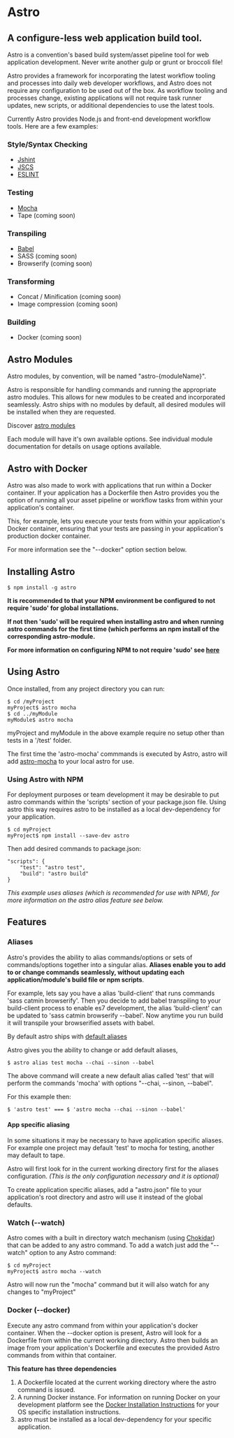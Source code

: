 # Astro

## A configure-less web application build tool.

Astro is a convention's based build system/asset pipeline tool for web application development. Never write another gulp or grunt or broccoli file!

Astro provides a framework for incorporating the latest workflow tooling and processes into daily web developer workflows, and Astro does not require any configuration to be used out of the box. As workflow tooling and processes change, existing applications will not require task runner updates, new scripts, or additional dependencies to use the latest tools.

Currently Astro provides Node.js and front-end development workflow tools.  Here are a few examples:

### Style/Syntax Checking
+ [Jshint](https://www.npmjs.com/package/astro-jshint)
+ [JSCS](https://www.npmjs.com/package/astro-jscs)
+ [ESLINT](https://www.npmjs.com/package/astro-eslint)

### Testing
+ [Mocha](https://www.npmjs.com/package/astro-mocha)
+ Tape (coming soon)

### Transpiling
+ [Babel](https://www.npmjs.com/package/astro-babel)
+ SASS (coming soon)
+ Browserify (coming soon)

### Transforming
+ Concat / Minification (coming soon)
+ Image compression (coming soon)

### Building
+ Docker (coming soon)


## Astro Modules
Astro modules, by convention, will be named "astro-{moduleName}".

Astro is responsible for handling commands and running the appropriate astro modules.  This allows for new modules to be created and incorporated seamlessly. Astro ships with no modules by default, all desired modules will be installed when they are requested.

Discover [astro modules](https://www.npmjs.com/search?q=astro-)

Each module will have it's own available options.  See individual module documentation for details on usage options available.



## Astro with Docker

Astro was also made to work with applications that run within a Docker container. If your application has a Dockerfile then Astro provides you the option of running all your asset pipeline or workflow tasks from within your application's container.

This, for example, lets you execute your tests from within your application's Docker container, ensuring that your tests are passing in your application's production docker container.

For more information see the "--docker" option section below.

## Installing Astro

```
$ npm install -g astro
```

**It is recommended to that your NPM environment be configured to not require 'sudo' for global installations.**

**If not then 'sudo' will be required when installing astro and when running astro commands for the first time (which performs an npm install of the corresponding astro-module.**

**For more information on configuring NPM to not require 'sudo' see [here](https://github.com/sindresorhus/guides/blob/master/npm-global-without-sudo.md)**

## Using Astro

Once installed, from any project directory you can run:

```
$ cd /myProject
myProject$ astro mocha
$ cd ../myModule
myModule$ astro mocha
```

myProject and myModule in the above example require no setup other than tests in a '/test' folder.

The first time the 'astro-mocha' commmands is executed by Astro, astro will add [astro-mocha](https://www.npmjs.com/package/astro-mocha) to your local astro for use.


### Using Astro with NPM
For deployment purposes or team development it may be desirable to put astro commands within the 'scripts' section of your package.json file.  Using astro this way requires astro to be installed as a local dev-dependency for your application.

```
$ cd myProject
myProject$ npm install --save-dev astro
```

Then add desired commands to package.json:
```
"scripts": {
    "test": "astro test",
    "build": "astro build"
}
```
*This example uses aliases (which is recommended for use with NPM), for more information on the astro alias feature see below.*




## Features

### Aliases

Astro's provides the ability to alias commands/options or sets of commands/options together into a singular alias.  **Aliases enable you to add to or change commands seamlessly, without updating each application/module's build file or npm scripts**.

For example, lets say you have a alias 'build-client' that runs commands 'sass catmin browserify'.  Then you decide to add babel transpiling to your build-client process to enable es7 development, the alias 'build-client' can be updated to 'sass catmin browserify --babel'.  Now anytime you run build it will transpile your browserified assets with babel.

By default astro ships with [default aliases](https://github.com/CollinEstes/astro-cli/blob/master/aliases.json)

Astro gives you the ability to change or add default aliases,

```
$ astro alias test mocha --chai --sinon --babel
```

The above command will create a new default alias called 'test' that will perform the commands 'mocha' with options "--chai, --sinon, --babel".

For this example then:
```
$ 'astro test' === $ 'astro mocha --chai --sinon --babel'
```

#### App specific aliasing

In some situations it may be necessary to have application specific aliases. For example one project may default 'test' to mocha for testing, another may default to tape.

Astro will first look for in the current working directory first for the aliases configuration.  *(This is the only configuration necessary and it is optional)*

To create application specific aliases, add a "astro.json" file to your application's root directory and astro will use it instead of the global defaults.



### Watch (--watch)

Astro comes with a built in directory watch mechanism (using [Chokidar](https://www.npmjs.com/package/chokidar)) that can be added to any astro command. To add a watch just add the "--watch" option to any Astro command:

```
$ cd myProject
myProject$ astro mocha --watch
```

Astro will now run the "mocha" command but it will also watch for any changes to "myProject"

### Docker (--docker)

Execute any astro command from within your application's docker container.  When the --docker option is present, Astro will look for a Dockerfile from within the current working directory.  Astro then builds an image from your application's Dockerfile and executes the provided Astro commands from within that container.

**This feature has three dependencies**

1.  A Dockerfile located at the current working directory where the astro command is issued.
2.  A running Docker instance.  For information on running Docker on your development platform see the [Docker Installation Instructions](https://docs.docker.com/installation/) for your OS specific installation instructions.
3. 	astro must be installed as a local dev-dependency for your specific application.
